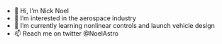 - 👋 Hi, I’m Nick Noel
- 👀 I’m interested in the aerospace industry
- 🌱 I’m currently learning nonlinear controls and launch vehicle design
- 📫 Reach me on twitter @NoelAstro

<!---
nicknoel/nicknoel is a ✨ special ✨ repository because its `README.md` (this file) appears on your GitHub profile.
You can click the Preview link to take a look at your changes.
--->
